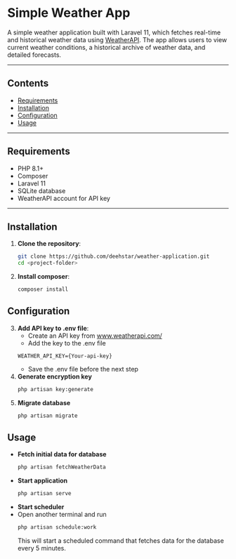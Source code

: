 # Simple Weather App

A simple weather application built with Laravel 11, which fetches real-time and historical weather data using [WeatherAPI](https://www.weatherapi.com/docs/). The app allows users to view current weather conditions, a historical archive of weather data, and detailed forecasts.

---

## **Contents**
- [Requirements](#requirements)
- [Installation](#installation)
- [Configuration](#configuration)
- [Usage](#usage)
---

## **Requirements**
- PHP 8.1+
- Composer
- Laravel 11
- SQLite database
- WeatherAPI account for API key

---

## **Installation**

1. **Clone the repository**:
   ```bash
   git clone https://github.com/deehstar/weather-application.git
   cd <project-folder>
   ```
2. **Install composer**:
   ```bash
   composer install
   ```
## **Configuration**

3. **Add API key to .env file**:
   - Create an API key from www.weatherapi.com/
   - Add the key to the .env file
   ```
   WEATHER_API_KEY={Your-api-key}
   ```
   - Save the .env file before the next step
4. **Generate encryption key**
   ```bash
   php artisan key:generate
   ```
5. **Migrate database**
   ```bash
   php artisan migrate
   ```
## **Usage**

- **Fetch initial data for database**
   ```bash
   php artisan fetchWeatherData
   ```
- **Start application**
  ```bash
  php artisan serve
  ```
- **Start scheduler**
- Open another terminal and run
  ```bash
  php artisan schedule:work
  ```
  This will start a scheduled command that fetches data for the database 
  every 5 minutes.
